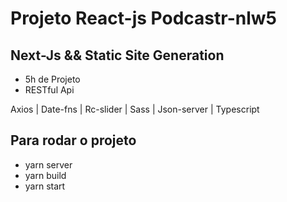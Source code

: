 # Projeto React-js Podcastr-nlw5 

## Next-Js && Static Site Generation
- 5h de Projeto
- RESTful Api

Axios | Date-fns | Rc-slider | Sass | Json-server | Typescript


## Para rodar o projeto 
- yarn server
- yarn build 
- yarn start
 
